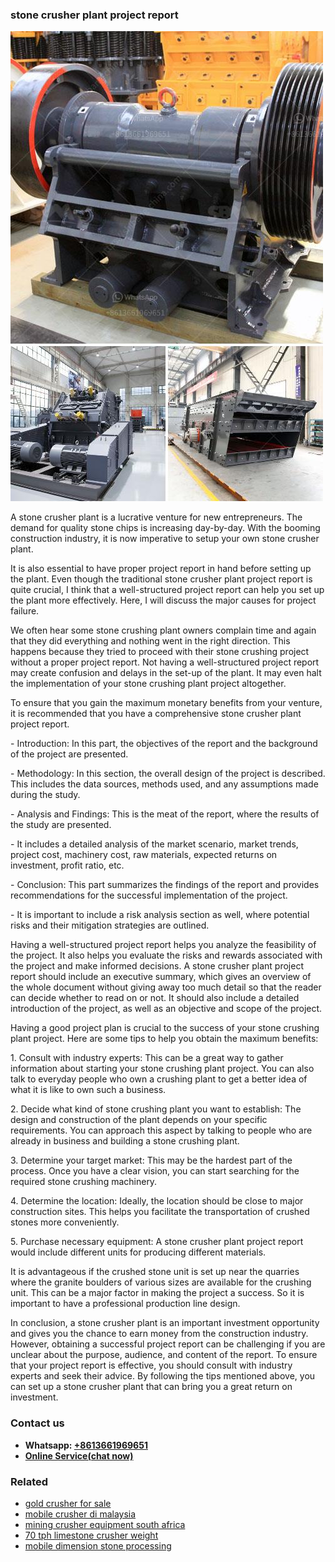 <h3>stone crusher plant project report</h3><img src='1706767251.jpg' alt=''><p>A stone crusher plant is a lucrative venture for new entrepreneurs. The demand for quality stone chips is increasing day-by-day. With the booming construction industry, it is now imperative to setup your own stone crusher plant.</p><p>It is also essential to have proper project report in hand before setting up the plant. Even though the traditional stone crusher plant project report is quite crucial, I think that a well-structured project report can help you set up the plant more effectively. Here, I will discuss the major causes for project failure.</p><p>We often hear some stone crushing plant owners complain time and again that they did everything and nothing went in the right direction. This happens because they tried to proceed with their stone crushing project without a proper project report. Not having a well-structured project report may create confusion and delays in the set-up of the plant. It may even halt the implementation of your stone crushing plant project altogether.</p><p>To ensure that you gain the maximum monetary benefits from your venture, it is recommended that you have a comprehensive stone crusher plant project report.</p><p>- Introduction: In this part, the objectives of the report and the background of the project are presented.</p><p>- Methodology: In this section, the overall design of the project is described. This includes the data sources, methods used, and any assumptions made during the study.</p><p>- Analysis and Findings: This is the meat of the report, where the results of the study are presented.</p><p>- It includes a detailed analysis of the market scenario, market trends, project cost, machinery cost, raw materials, expected returns on investment, profit ratio, etc.</p><p>- Conclusion: This part summarizes the findings of the report and provides recommendations for the successful implementation of the project.</p><p>- It is important to include a risk analysis section as well, where potential risks and their mitigation strategies are outlined.</p><p>Having a well-structured project report helps you analyze the feasibility of the project. It also helps you evaluate the risks and rewards associated with the project and make informed decisions. A stone crusher plant project report should include an executive summary, which gives an overview of the whole document without giving away too much detail so that the reader can decide whether to read on or not. It should also include a detailed introduction of the project, as well as an objective and scope of the project.</p><p>Having a good project plan is crucial to the success of your stone crushing plant project. Here are some tips to help you obtain the maximum benefits:</p><p>1. Consult with industry experts: This can be a great way to gather information about starting your stone crushing plant project. You can also talk to everyday people who own a crushing plant to get a better idea of what it is like to own such a business.</p><p>2. Decide what kind of stone crushing plant you want to establish: The design and construction of the plant depends on your specific requirements. You can approach this aspect by talking to people who are already in business and building a stone crushing plant.</p><p>3. Determine your target market: This may be the hardest part of the process. Once you have a clear vision, you can start searching for the required stone crushing machinery.</p><p>4. Determine the location: Ideally, the location should be close to major construction sites. This helps you facilitate the transportation of crushed stones more conveniently.</p><p>5. Purchase necessary equipment: A stone crusher plant project report would include different units for producing different materials.</p><p>It is advantageous if the crushed stone unit is set up near the quarries where the granite boulders of various sizes are available for the crushing unit. This can be a major factor in making the project a success. So it is important to have a professional production line design.</p><p>In conclusion, a stone crusher plant is an important investment opportunity and gives you the chance to earn money from the construction industry. However, obtaining a successful project report can be challenging if you are unclear about the purpose, audience, and content of the report. To ensure that your project report is effective, you should consult with industry experts and seek their advice. By following the tips mentioned above, you can set up a stone crusher plant that can bring you a great return on investment.</p><h3>Contact us</h3><ul><li><strong>Whatsapp:&nbsp;<a href="https://wa.me/8613661969651">+8613661969651</a></strong></li><li><a href="https://swt.shibang-china.com/?git&amp;zhl&amp;stone crusher plant project report"><strong>Online Service(chat now)</strong></a></li></ul><h3>Related</h3><ul><li><a href='gold crusher for sale.md'>gold crusher for sale</a></li><li><a href='mobile crusher di malaysia.md'>mobile crusher di malaysia</a></li><li><a href='mining crusher equipment south africa.md'>mining crusher equipment south africa</a></li><li><a href='70 tph limestone crusher weight.md'>70 tph limestone crusher weight</a></li><li><a href='mobile dimension stone processing.md'>mobile dimension stone processing</a></li></ul>